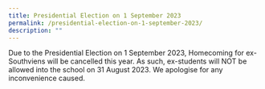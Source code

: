 ```yaml
---
title: Presidential Election on 1 September 2023
permalink: /presidential-election-on-1-september-2023/
description: ""
---
```

<p>Due to the Presidential Election on 1 September 2023, Homecoming for ex-Southviens will be cancelled this year. As such, ex-students will NOT be allowed into the school on 31 August 2023. We apologise for any inconvenience caused.</p>